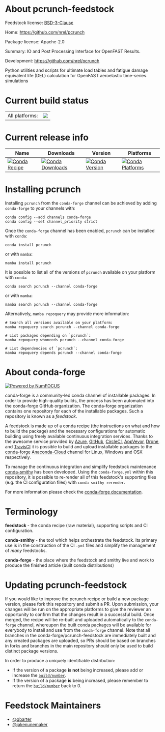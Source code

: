 About pcrunch-feedstock
=======================

Feedstock license: [BSD-3-Clause](https://github.com/conda-forge/pcrunch-feedstock/blob/main/LICENSE.txt)

Home: https://github.com/nrel/pcrunch

Package license: Apache-2.0

Summary: IO and Post Processing Interface for OpenFAST Results.

Development: https://github.com/nrel/pcrunch

Python utilities and scripts for ultimate load tables and fatigue damage
equivalent life (DEL) calculation for OpenFAST aeroelastic time-series simulations


Current build status
====================


<table><tr><td>All platforms:</td>
    <td>
      <a href="https://dev.azure.com/conda-forge/feedstock-builds/_build/latest?definitionId=19406&branchName=main">
        <img src="https://dev.azure.com/conda-forge/feedstock-builds/_apis/build/status/pcrunch-feedstock?branchName=main">
      </a>
    </td>
  </tr>
</table>

Current release info
====================

| Name | Downloads | Version | Platforms |
| --- | --- | --- | --- |
| [![Conda Recipe](https://img.shields.io/badge/recipe-pcrunch-green.svg)](https://anaconda.org/conda-forge/pcrunch) | [![Conda Downloads](https://img.shields.io/conda/dn/conda-forge/pcrunch.svg)](https://anaconda.org/conda-forge/pcrunch) | [![Conda Version](https://img.shields.io/conda/vn/conda-forge/pcrunch.svg)](https://anaconda.org/conda-forge/pcrunch) | [![Conda Platforms](https://img.shields.io/conda/pn/conda-forge/pcrunch.svg)](https://anaconda.org/conda-forge/pcrunch) |

Installing pcrunch
==================

Installing `pcrunch` from the `conda-forge` channel can be achieved by adding `conda-forge` to your channels with:

```
conda config --add channels conda-forge
conda config --set channel_priority strict
```

Once the `conda-forge` channel has been enabled, `pcrunch` can be installed with `conda`:

```
conda install pcrunch
```

or with `mamba`:

```
mamba install pcrunch
```

It is possible to list all of the versions of `pcrunch` available on your platform with `conda`:

```
conda search pcrunch --channel conda-forge
```

or with `mamba`:

```
mamba search pcrunch --channel conda-forge
```

Alternatively, `mamba repoquery` may provide more information:

```
# Search all versions available on your platform:
mamba repoquery search pcrunch --channel conda-forge

# List packages depending on `pcrunch`:
mamba repoquery whoneeds pcrunch --channel conda-forge

# List dependencies of `pcrunch`:
mamba repoquery depends pcrunch --channel conda-forge
```


About conda-forge
=================

[![Powered by
NumFOCUS](https://img.shields.io/badge/powered%20by-NumFOCUS-orange.svg?style=flat&colorA=E1523D&colorB=007D8A)](https://numfocus.org)

conda-forge is a community-led conda channel of installable packages.
In order to provide high-quality builds, the process has been automated into the
conda-forge GitHub organization. The conda-forge organization contains one repository
for each of the installable packages. Such a repository is known as a *feedstock*.

A feedstock is made up of a conda recipe (the instructions on what and how to build
the package) and the necessary configurations for automatic building using freely
available continuous integration services. Thanks to the awesome service provided by
[Azure](https://azure.microsoft.com/en-us/services/devops/), [GitHub](https://github.com/),
[CircleCI](https://circleci.com/), [AppVeyor](https://www.appveyor.com/),
[Drone](https://cloud.drone.io/welcome), and [TravisCI](https://travis-ci.com/)
it is possible to build and upload installable packages to the
[conda-forge](https://anaconda.org/conda-forge) [Anaconda-Cloud](https://anaconda.org/)
channel for Linux, Windows and OSX respectively.

To manage the continuous integration and simplify feedstock maintenance
[conda-smithy](https://github.com/conda-forge/conda-smithy) has been developed.
Using the ``conda-forge.yml`` within this repository, it is possible to re-render all of
this feedstock's supporting files (e.g. the CI configuration files) with ``conda smithy rerender``.

For more information please check the [conda-forge documentation](https://conda-forge.org/docs/).

Terminology
===========

**feedstock** - the conda recipe (raw material), supporting scripts and CI configuration.

**conda-smithy** - the tool which helps orchestrate the feedstock.
                   Its primary use is in the construction of the CI ``.yml`` files
                   and simplify the management of *many* feedstocks.

**conda-forge** - the place where the feedstock and smithy live and work to
                  produce the finished article (built conda distributions)


Updating pcrunch-feedstock
==========================

If you would like to improve the pcrunch recipe or build a new
package version, please fork this repository and submit a PR. Upon submission,
your changes will be run on the appropriate platforms to give the reviewer an
opportunity to confirm that the changes result in a successful build. Once
merged, the recipe will be re-built and uploaded automatically to the
`conda-forge` channel, whereupon the built conda packages will be available for
everybody to install and use from the `conda-forge` channel.
Note that all branches in the conda-forge/pcrunch-feedstock are
immediately built and any created packages are uploaded, so PRs should be based
on branches in forks and branches in the main repository should only be used to
build distinct package versions.

In order to produce a uniquely identifiable distribution:
 * If the version of a package **is not** being increased, please add or increase
   the [``build/number``](https://docs.conda.io/projects/conda-build/en/latest/resources/define-metadata.html#build-number-and-string).
 * If the version of a package **is** being increased, please remember to return
   the [``build/number``](https://docs.conda.io/projects/conda-build/en/latest/resources/define-metadata.html#build-number-and-string)
   back to 0.

Feedstock Maintainers
=====================

* [@gbarter](https://github.com/gbarter/)
* [@jakenunemaker](https://github.com/jakenunemaker/)

